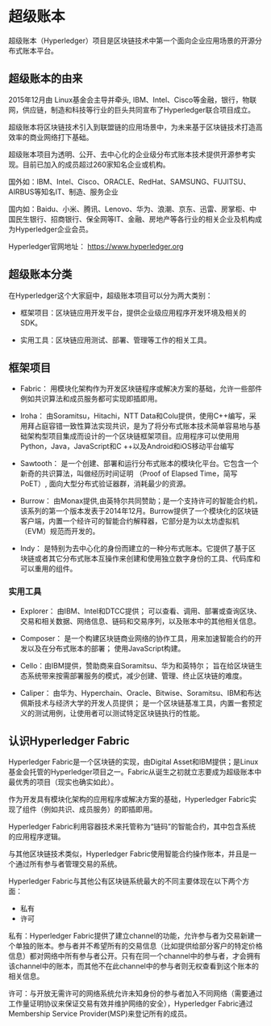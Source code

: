 # 超级账本

超级账本（Hyperledger）项目是区块链技术中第一个面向企业应用场景的开源分布式账本平台。
## 超级账本的由来


2015年12月由 Linux基金会主导并牵头, IBM、Intel、Cisco等金融，银行，物联网，供应链，制造和科技等行业的巨头共同宣布了Hyperledger联合项目成立。

超级账本将区块链技术引入到联盟链的应用场景中，为未来基于区块链技术打造高效率的商业网络打下基础。

超级账本项目为透明、公开、去中心化的企业级分布式账本技术提供开源参考实现。目前已加入的成员超过260家知名企业或机构。

国外如：IBM、Intel、Cisco、ORACLE、RedHat、SAMSUNG、FUJITSU、AIRBUS等知名IT、制造、服务企业

国内如：Baidu、小米、腾讯、Lenovo、华为、浪潮、京东、迅雷、房掌柜、中国民生银行、招商银行、保全网等IT、金融、房地产等各行业的相关企业及机构成为Hyperledger企业会员。

Hyperledger官网地址： https://www.hyperledger.org

## 超级账本分类
在Hyperledger这个大家庭中，超级账本项目可以分为两大类别：

- 框架项目：区块链应用开发平台，提供企业级应用程序开发环境及相关的SDK。

- 实用工具：区块链应用测试、部署、管理等工作的相关工具。

## 框架项目
* Fabric： 用模块化架构作为开发区块链程序或解决方案的基础，允许一些部件例如共识算法和成员服务都可实现即插即用。

* Iroha： 由Soramitsu，Hitachi，NTT Data和Colu提供，使用C++编写，采用拜占庭容错一致性算法实现共识，是为了将分布式账本技术简单容易地与基础架构型项目集成而设计的一个区块链框架项目。应用程序可以使用用Python，Java，JavaScript和C ++以及Android和iOS移动平台编写

* Sawtooth： 是一个创建、部署和运行分布式账本的模块化平台。它包含一个新奇的共识算法，叫做经历时间证明 （Proof of Elapsed Time，简写PoET）, 面向大型分布式验证器群，消耗最少的资源。

* Burrow： 由Monax提供,由英特尔共同赞助；是一个支持许可的智能合约机，该系列的第一个版本发表于2014年12月。Burrow提供了一个模块化的区块链客户端，内置一个经许可的智能合约解释器，它部分是为以太坊虚拟机（EVM）规范而开发的。

* Indy： 是特别为去中心化的身份而建立的一种分布式账本。它提供了基于区块链或者其它分布式账本互操作来创建和使用独立数字身份的工具、代码库和可以重用的组件。

### 实用工具
* Explorer： 由IBM、Intel和DTCC提供； 可以查看、调用、部署或查询区块、交易和相关数据、网络信息、链码和交易序列，以及账本中的其他相关信息。

* Composer： 是一个构建区块链商业网络的协作工具，用来加速智能合约的开发以及在分布式账本的部署； 使用JavaScript构建。

* Cello：由IBM提供，赞助商来自Soramitsu、华为和英特尔； 旨在给区块链生态系统带来按需部署服务的模式，减少创建、管理、终止区块链的难度。

* Caliper： 由华为、Hyperchain、Oracle、Bitwise、Soramitsu、IBM和布达佩斯技术与经济大学的开发人员提供； 是一个区块链基准工具，内置一套预定义的测试用例，让使用者可以测试特定区块链执行的性能。

## 认识Hyperledger Fabric
Hyperledger Fabric是一个区块链的实现，由Digital Asset和IBM提供；是Linux基金会托管的Hyperledger项目之一。Fabric从诞生之初就立志要成为超级账本中最优秀的项目（现实也确实如此）。

作为开发具有模块化架构的应用程序或解决方案的基础，Hyperledger Fabric实现了组件（例如共识、成员服务）的即插即用。

Hyperledger Fabric利用容器技术来托管称为“链码”的智能合约，其中包含系统的应用程序逻辑。

与其他区块链技术类似，Hyperledger Fabric使用智能合约操作账本，并且是一个通过所有参与者管理交易的系统。

Hyperledger Fabric与其他公有区块链系统最大的不同主要体现在以下两个方面：

- 私有
- 许可

私有：Hyperledger Fabric提供了建立channel的功能，允许参与者为交易新建一个单独的账本。参与者并不希望所有的交易信息（比如提供给部分客户的特定价格信息）都对网络中所有参与者公开。只有在同一个channel中的参与者，才会拥有该channel中的账本，而其他不在此channel中的参与者则无权查看到这个账本的相关信息。

许可：与开放无需许可的网络系统允许未知身份的参与者加入不同网络（需要通过工作量证明协议来保证交易有效并维护网络的安全），Hyperledger Fabric通过Membership Service Provider(MSP)来登记所有的成员。
